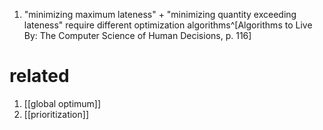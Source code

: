 1. "minimizing maximum lateness" + "minimizing quantity exceeding lateness" require different optimization algorithms^[Algorithms to Live By: The Computer Science of Human Decisions, p. 116]
# related
1. [[global optimum]]
2. [[prioritization]]